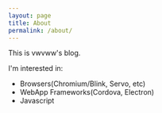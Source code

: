 ```yaml
---
layout: page
title: About
permalink: /about/
---
```


This is vwvww's blog.

I'm interested in:

* Browsers(Chromium/Blink, Servo, etc)
* WebApp Frameworks(Cordova, Electron)
* Javascript